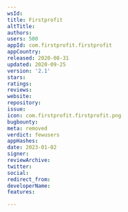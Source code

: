 ```yaml
---
wsId: 
title: Firstprofit
altTitle: 
authors: 
users: 500
appId: com.firstprofit.firstprofit
appCountry: 
released: 2020-08-31
updated: 2020-09-25
version: '2.1'
stars: 
ratings: 
reviews: 
website: 
repository: 
issue: 
icon: com.firstprofit.firstprofit.png
bugbounty: 
meta: removed
verdict: fewusers
appHashes: 
date: 2023-01-02
signer: 
reviewArchive: 
twitter: 
social: 
redirect_from: 
developerName: 
features: 

---
```


